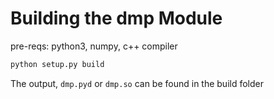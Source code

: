 # Building the dmp Module

pre-reqs: python3, numpy, c++ compiler

```bash
python setup.py build
```
The output, `dmp.pyd` or `dmp.so` can be found in the build folder
